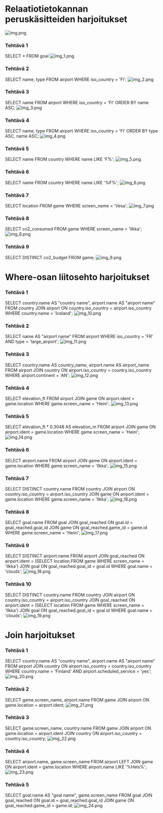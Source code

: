 # Relaatiotietokannan peruskäsitteiden harjoitukset
![img.png](img.png)

### Tehtävä 1
SELECT * FROM goal
![img_1.png](img_1.png)

### Tehtävä 2
SELECT name, type FROM airport WHERE iso_country = 'FI';
![img_2.png](img_2.png)

### Tehtävä 3
SELECT name FROM airport WHERE iso_country = 'FI' ORDER BY name ASC;
![img_3.png](img_3.png)

### Tehtävä 4
SELECT name, type FROM airport WHERE iso_country = 'FI' ORDER BY type ASC, name ASC;
![img_4.png](img_4.png)

### Tehtävä 5
SELECT name FROM country WHERE name LIKE 'F%';
![img_5.png](img_5.png)

### Tehtävä 6
SELECT name FROM country WHERE name LIKE '%F%';
![img_6.png](img_6.png)

### Tehtävä 7
SELECT location FROM game WHERE screen_name = 'Vesa';
![img_7.png](img_7.png)

### Tehtävä 8
SELECT co2_consumed FROM game WHERE screen_name = 'Ilkka';
![img_8.png](img_8.png)

### Tehtävä 9
SELECT DISTINCT co2_budget FROM game;
![img_9.png](img_9.png)


# Where-osan liitosehto harjoitukset

### Tehtävä 1
SELECT country.name AS "country name", airport.name AS "airport name" FROM country JOIN airport ON country.iso_country = airport.iso_country WHERE country.name = 'Iceland';
![img_10.png](img_10.png)

### Tehtävä 2
SELECT name AS "airport name" FROM airport WHERE iso_country = 'FR' AND type = 'large_airport';
![img_11.png](img_11.png)

### Tehtävä 3
SELECT country.name AS country_name, airport.name AS airport_name FROM airport JOIN country ON airport.iso_country = country.iso_country WHERE airport.continent = 'AN';
![img_12.png](img_12.png)

### Tehtävä 4
SELECT elevation_ft FROM airport JOIN game ON airport.ident = game.location WHERE game.screen_name = 'Heini';
![img_13.png](img_13.png)

### Tehtävä 5
SELECT elevation_ft * 0.3048 AS elevation_m FROM airport JOIN game ON airport.ident = game.location WHERE game.screen_name = 'Heini';
![img_14.png](img_14.png)

### Tehtävä 6
SELECT airport.name FROM airport JOIN game ON airport.ident = game.location WHERE game.screen_name = 'Ilkka';
![img_15.png](img_15.png)

### Tehtävä 7
SELECT DISTINCT country.name FROM country JOIN airport ON country.iso_country = airport.iso_country JOIN game ON airport.ident = game.location WHERE game.screen_name = 'Ilkka';
![img_16.png](img_16.png)

### Tehtävä 8
SELECT goal.name FROM goal JOIN goal_reached ON goal.id = goal_reached.goal_id JOIN game ON goal_reached.game_id = game.id WHERE game.screen_name = 'Heini';
![img_17.png](img_17.png)

### Tehtävä 9
SELECT DISTINCT airport.name FROM airport JOIN goal_reached ON airport.ident = (SELECT location FROM game WHERE screen_name = 'Ilkka') JOIN goal ON goal_reached.goal_id = goal.id WHERE goal.name = 'clouds';
![img_18.png](img_18.png)

### Tehtävä 10
SELECT DISTINCT country.name FROM country JOIN airport ON country.iso_country = airport.iso_country JOIN goal_reached ON airport.ident = (SELECT location FROM game WHERE screen_name = 'Ilkka') JOIN goal ON goal_reached.goal_id = goal.id WHERE goal.name = 'clouds';
![img_19.png](img_19.png)


# Join harjoitukset

### Tehtävä 1
SELECT country.name AS "country name", airport.name AS "airport name" FROM airport JOIN country ON airport.iso_country = country.iso_country WHERE country.name = 'Finland' AND airport.scheduled_service = 'yes';
![img_20.png](img_20.png)

### Tehtävä 2
SELECT game.screen_name, airport.name FROM game JOIN airport ON game.location = airport.ident;
![img_21.png](img_21.png)

### Tehtävä 3
SELECT game.screen_name, country.name FROM game JOIN airport ON game.location = airport.ident JOIN country ON airport.iso_country = country.iso_country;
![img_22.png](img_22.png)

### Tehtävä 4
SELECT airport.name, game.screen_name FROM airport LEFT JOIN game ON airport.ident = game.location WHERE airport.name LIKE '%Hels%';
![img_23.png](img_23.png)

### Tehtävä 5
SELECT goal.name AS "goal name", game.screen_name FROM goal JOIN goal_reached ON goal.id = goal_reached.goal_id JOIN game ON goal_reached.game_id = game.id;
![img_24.png](img_24.png)
